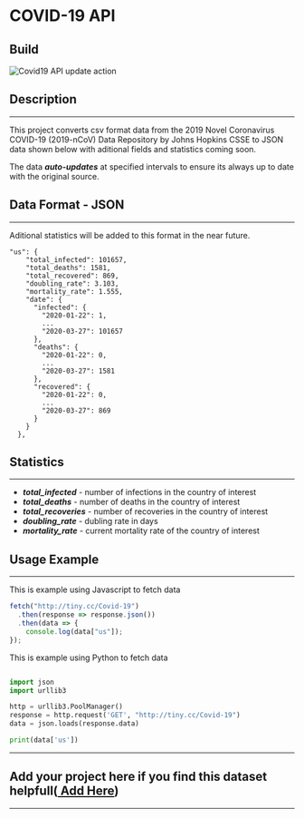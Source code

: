 # COVID-19 API

## Build

![Covid19 API update action](https://github.com/TuTomasz/Covid19-API/workflows/Covid19%20API%20update%20action/badge.svg)
## Description
***

This project converts csv format data from the 2019 Novel Coronavirus COVID-19 (2019-nCoV) Data Repository by Johns Hopkins CSSE to JSON data shown below with aditional fields and statistics coming soon.

The data ***auto-updates*** at specified intervals to ensure its always up to date with the original source.

## Data Format - JSON
***

Aditional statistics will be added to this format in the near future.

```YML
"us": {
    "total_infected": 101657,
    "total_deaths": 1581,
    "total_recovered": 869,
    "doubling_rate": 3.103,
    "mortality_rate": 1.555,
    "date": {
      "infected": {
        "2020-01-22": 1,
        ...
        "2020-03-27": 101657
      },
      "deaths": {
        "2020-01-22": 0,
        ...
        "2020-03-27": 1581
      },
      "recovered": {
        "2020-01-22": 0,
        ...
        "2020-03-27": 869
      }
    }
  },
```
## Statistics
***

- ***total_infected*** - number of infections in the country of interest
- ***total_deaths*** - number of deaths in the country of interest
- ***total_recoveries*** - number of recoveries in the country of interest
- ***doubling_rate*** - dubling rate in days
- ***mortality_rate*** - current mortality rate of the country of interest

## Usage Example
***

This is example using Javascript to fetch data

```javascript
fetch("http://tiny.cc/Covid-19")
  .then(response => response.json())
  .then(data => {
    console.log(data["us"]);
});
```
This is example using Python to fetch data
```python

import json
import urllib3

http = urllib3.PoolManager()
response = http.request('GET', "http://tiny.cc/Covid-19")
data = json.loads(response.data)

print(data['us'])

```
***

## Add your project here if you find this dataset helpfull([ Add Here](https://github.com/TuTomasz/Covid19-API/edit/master/README.md))
***